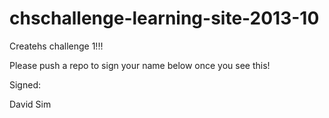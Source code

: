 chschallenge-learning-site-2013-10
==================================

Createhs challenge 1!!!


Please push a repo to sign your name below once you see this!

Signed: 

David Sim
